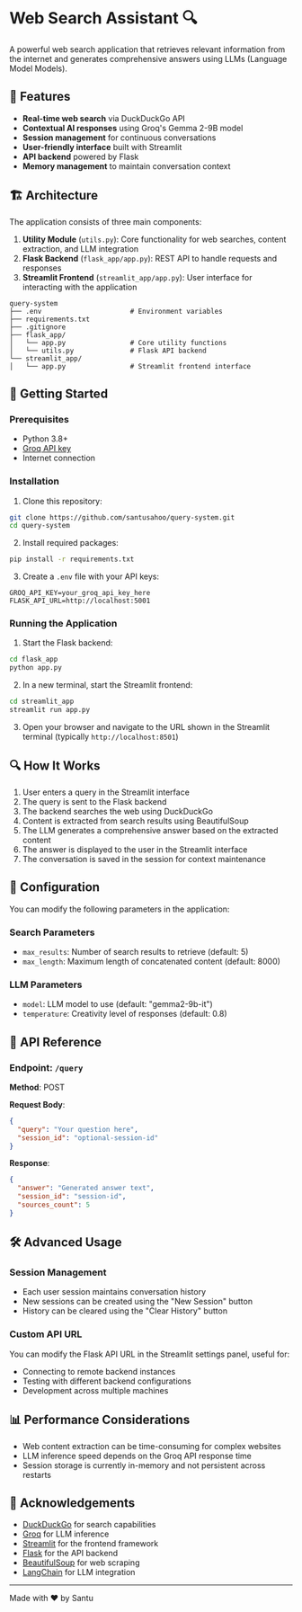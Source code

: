 # Web Search Assistant 🔍

A powerful web search application that retrieves relevant information from the internet and generates comprehensive answers using LLMs (Language Model Models).

## 🌟 Features

- **Real-time web search** via DuckDuckGo API
- **Contextual AI responses** using Groq's Gemma 2-9B model
- **Session management** for continuous conversations
- **User-friendly interface** built with Streamlit
- **API backend** powered by Flask
- **Memory management** to maintain conversation context

## 🏗️ Architecture

The application consists of three main components:

1. **Utility Module** (`utils.py`): Core functionality for web searches, content extraction, and LLM integration
2. **Flask Backend** (`flask_app/app.py`): REST API to handle requests and responses
3. **Streamlit Frontend** (`streamlit_app/app.py`): User interface for interacting with the application

```
query-system
├── .env                      # Environment variables
├── requirements.txt
├── .gitignore
├── flask_app/
│   └── app.py                # Core utility functions
│   └── utils.py              # Flask API backend
└── streamlit_app/
│   └── app.py                # Streamlit frontend interface
```

## 🚀 Getting Started

### Prerequisites

- Python 3.8+
- [Groq API key](https://console.groq.com/)
- Internet connection

### Installation

1. Clone this repository:
```bash
git clone https://github.com/santusahoo/query-system.git
cd query-system
```

2. Install required packages:
```bash
pip install -r requirements.txt
```

3. Create a `.env` file with your API keys:
```
GROQ_API_KEY=your_groq_api_key_here
FLASK_API_URL=http://localhost:5001
```

### Running the Application

1. Start the Flask backend:
```bash
cd flask_app
python app.py
```

2. In a new terminal, start the Streamlit frontend:
```bash
cd streamlit_app
streamlit run app.py
```

3. Open your browser and navigate to the URL shown in the Streamlit terminal (typically `http://localhost:8501`)

## 🔍 How It Works

1. User enters a query in the Streamlit interface
2. The query is sent to the Flask backend
3. The backend searches the web using DuckDuckGo
4. Content is extracted from search results using BeautifulSoup
5. The LLM generates a comprehensive answer based on the extracted content
6. The answer is displayed to the user in the Streamlit interface
7. The conversation is saved in the session for context maintenance

## 🔧 Configuration

You can modify the following parameters in the application:

### Search Parameters
- `max_results`: Number of search results to retrieve (default: 5)
- `max_length`: Maximum length of concatenated content (default: 8000)

### LLM Parameters
- `model`: LLM model to use (default: "gemma2-9b-it")
- `temperature`: Creativity level of responses (default: 0.8)

## 📝 API Reference

### Endpoint: `/query`

**Method**: POST

**Request Body**:
```json
{
  "query": "Your question here",
  "session_id": "optional-session-id"
}
```

**Response**:
```json
{
  "answer": "Generated answer text",
  "session_id": "session-id",
  "sources_count": 5
}
```

## 🛠️ Advanced Usage

### Session Management

- Each user session maintains conversation history
- New sessions can be created using the "New Session" button
- History can be cleared using the "Clear History" button

### Custom API URL

You can modify the Flask API URL in the Streamlit settings panel, useful for:
- Connecting to remote backend instances
- Testing with different backend configurations
- Development across multiple machines

## 📊 Performance Considerations

- Web content extraction can be time-consuming for complex websites
- LLM inference speed depends on the Groq API response time
- Session storage is currently in-memory and not persistent across restarts


## 🙏 Acknowledgements

- [DuckDuckGo](https://duckduckgo.com/) for search capabilities
- [Groq](https://groq.com/) for LLM inference
- [Streamlit](https://streamlit.io/) for the frontend framework
- [Flask](https://flask.palletsprojects.com/) for the API backend
- [BeautifulSoup](https://www.crummy.com/software/BeautifulSoup/) for web scraping
- [LangChain](https://www.langchain.com/) for LLM integration

---

Made with ❤️ by Santu